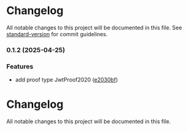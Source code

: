 # Changelog

All notable changes to this project will be documented in this file. See [standard-version](https://github.com/conventional-changelog/standard-version) for commit guidelines.

### 0.1.2 (2025-04-25)


### Features

* add proof type JwtProof2020 ([e2030bf](https://github.com/KayTrust/prooftypes/commit/e2030bfb69d9abad71e4d4c3ab73732f11ad14c8))

# Changelog

All notable changes to this project will be documented in this file.
